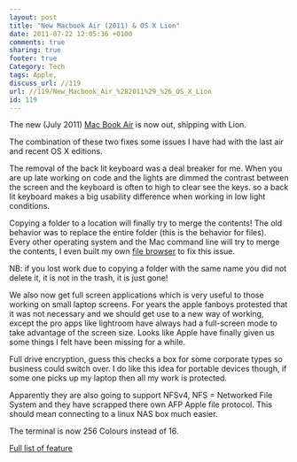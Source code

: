 ```yaml
---
layout: post
title: "New Macbook Air (2011) & OS X Lion"
date: 2011-07-22 12:05:36 +0100 
comments: true
sharing: true
footer: true
Category: Tech
tags: Apple,
discuss_url: //119
url: //119/New_Macbook_Air_%282011%29_%26_OS_X_Lion
id: 119
---
```

The new (July 2011) [Mac Book Air][air] is now out, shipping with Lion.

The combination of these two fixes some issues I have had with the last air and recent OS X editions.

The removal of the back lit keyboard was a deal breaker for me. When you are up late working on code and the lights are dimmed the contrast between the screen and the keyboard is often to high to clear see the keys. so a back lit keyboard makes a big usability difference when working in low light conditions.

Copying a folder to a location will finally try to merge the contents! The old behavior was to replace the entire folder (this is the behavior for files). Every other operating system and the Mac command line will try to merge the contents, I even built my own [file browser][fe] to fix this issue. 

NB: if you lost work due to copying a folder with the same name you did not delete it, it is not in the trash, it is just gone!

We also now get full screen applications which is very useful to those working on small laptop screens. For years the apple fanboys protested that it was not necessary and we should get use to a new way of working, except the pro apps like lightroom have always had a full-screen mode to take advantage of the screen size. Looks like Apple have finally given us some things I felt have been missing for a while.

Full drive encryption, guess this checks a box for some corporate types so business could switch over. I do like this idea for portable devices though, if some one picks up my laptop then all my work is protected.

Apparently they are also going to support NFSv4, NFS = Networked File System and they have scrapped there own AFP Apple file protocol. This should mean connecting to a linux NAS box much easier.

The terminal is now 256 Colours instead of 16.

[Full list of feature][lion]

[air]: http://www.apple.com/macbookair/
[fe]: http://amaras-tech.co.uk/software/FileExplorer
[lion]: http://www.apple.com/macosx/whats-new/features.html
